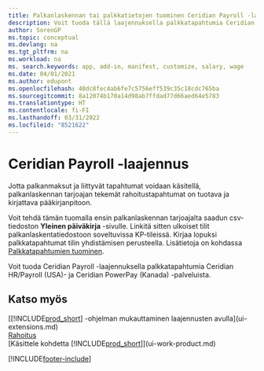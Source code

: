 ```yaml
---
title: Palkanlaskennan tai palkkatietojen tuominen Ceridian Payroll -laajennuksella
description: Voit tuoda tällä laajennuksella palkkatapahtumia Ceridian HR/Payroll (USA)- ja Ceridian PowerPay (Kanada) -palveluista.
author: SorenGP
ms.topic: conceptual
ms.devlang: na
ms.tgt_pltfrm: na
ms.workload: na
ms. search.keywords: app, add-in, manifest, customize, salary, wage
ms.date: 04/01/2021
ms.author: edupont
ms.openlocfilehash: 40dc8fec4ab6fe7c5756eff539c35c18cdc765ba
ms.sourcegitcommit: 8a12074b170a14d98ab7ffdad77d66aed64e5783
ms.translationtype: HT
ms.contentlocale: fi-FI
ms.lasthandoff: 03/31/2022
ms.locfileid: "8521622"
---
```

# <a name="the-ceridian-payroll-extension"></a>Ceridian Payroll -laajennus

Jotta palkanmaksut ja liittyvät tapahtumat voidaan käsitellä, palkanlaskennan tarjoajan tekemät rahoitustapahtumat on tuotava ja kirjattava pääkirjanpitoon.

Voit tehdä tämän tuomalla ensin palkanlaskennan tarjoajalta saadun csv-tiedoston **Yleinen päiväkirja** -sivulle. Linkitä sitten ulkoiset tilit palkanlaskentatiedostoon soveltuvissa KP-tileissä. Kirjaa lopuksi palkkatapahtumat tilin yhdistämisen perusteella. Lisätietoja on kohdassa [Palkkatapahtumien tuominen](finance-how-import-payroll-transactions.md).

Voit tuoda Ceridian Payroll -laajennuksella palkkatapahtumia Ceridian HR/Payroll (USA)- ja Ceridian PowerPay (Kanada) -palveluista.

## <a name="see-also"></a>Katso myös

[[!INCLUDE[prod_short](includes/prod_short.md)] -ohjelman mukauttaminen laajennusten avulla](ui-extensions.md)  
[Rahoitus](finance.md)  
[Käsittele kohdetta [!INCLUDE[prod_short](includes/prod_short.md)]](ui-work-product.md)  


[!INCLUDE[footer-include](includes/footer-banner.md)]